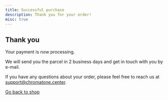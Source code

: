 ```yaml
---
title: Successful purchase
description: Thank you for your order!
misc: true
---
```


## Thank you

Your payment is now processing.

We will send you the parcel in 2 business days and get in touch with you by e-mail.

If you have any questions about your order, please feel free to reach us at [support@chromatone.center](mailto:support@chromatone.center).

[Go back to shop](/shop/)
